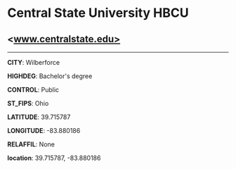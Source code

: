 # Central State University HBCU
## <www.centralstate.edu>
---
**CITY**: Wilberforce

**HIGHDEG**: Bachelor's degree

**CONTROL**: Public

**ST_FIPS**: Ohio

**LATITUDE**: 39.715787

**LONGITUDE**: -83.880186

**RELAFFIL**: None

**location**: 39.715787, -83.880186